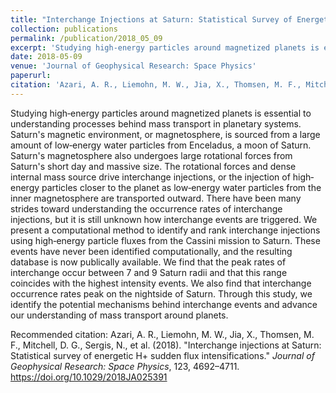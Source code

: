 ```yaml
---
title: "Interchange Injections at Saturn: Statistical Survey of Energetic H+ Sudden Flux Intensifications"
collection: publications
permalink: /publication/2018_05_09
excerpt: 'Studying high‐energy particles around magnetized planets is essential to understanding processes behind mass transport in planetary systems. Saturn's magnetic environment, or magnetosphere, is sourced from a large amount of low‐energy water particles from Enceladus, a moon of Saturn. Saturn's magnetosphere also undergoes large rotational forces from Saturn's short day and massive size. The rotational forces and dense internal mass source drive interchange injections, or the injection of high‐energy particles closer to the planet as low‐energy water particles from the inner magnetosphere are transported outward. There have been many strides toward understanding the occurrence rates of interchange injections, but it is still unknown how interchange events are triggered. We present a computational method to identify and rank interchange injections using high‐energy particle fluxes from the Cassini mission to Saturn. These events have never been identified computationally, and the resulting database is now publically available. We find that the peak rates of interchange occur between 7 and 9 Saturn radii and that this range coincides with the highest intensity events. We also find that interchange occurrence rates peak on the nightside of Saturn. Through this study, we identify the potential mechanisms behind interchange events and advance our understanding of mass transport around planets.'
date: 2018-05-09
venue: 'Journal of Geophysical Research: Space Physics'
paperurl: 
citation: 'Azari, A. R., Liemohn, M. W., Jia, X., Thomsen, M. F., Mitchell, D. G., Sergis, N., et al. (2018). &quot;Interchange injections at Saturn: Statistical survey of energetic H+ sudden flux intensifications.&quot; <i>Journal of Geophysical Research: Space Physics</i>, 123, 4692–4711. https://doi.org/10.1029/2018JA025391'
---
```


Studying high‐energy particles around magnetized planets is essential to understanding processes behind mass transport in planetary systems. Saturn's magnetic environment, or magnetosphere, is sourced from a large amount of low‐energy water particles from Enceladus, a moon of Saturn. Saturn's magnetosphere also undergoes large rotational forces from Saturn's short day and massive size. The rotational forces and dense internal mass source drive interchange injections, or the injection of high‐energy particles closer to the planet as low‐energy water particles from the inner magnetosphere are transported outward. There have been many strides toward understanding the occurrence rates of interchange injections, but it is still unknown how interchange events are triggered. We present a computational method to identify and rank interchange injections using high‐energy particle fluxes from the Cassini mission to Saturn. These events have never been identified computationally, and the resulting database is now publically available. We find that the peak rates of interchange occur between 7 and 9 Saturn radii and that this range coincides with the highest intensity events. We also find that interchange occurrence rates peak on the nightside of Saturn. Through this study, we identify the potential mechanisms behind interchange events and advance our understanding of mass transport around planets.

Recommended citation: Azari, A. R., Liemohn, M. W., Jia, X., Thomsen, M. F., Mitchell, D. G., Sergis, N., et al. (2018). &quot;Interchange injections at Saturn: Statistical survey of energetic H+ sudden flux intensifications.&quot; <i>Journal of Geophysical Research: Space Physics</i>, 123, 4692–4711. https://doi.org/10.1029/2018JA025391
